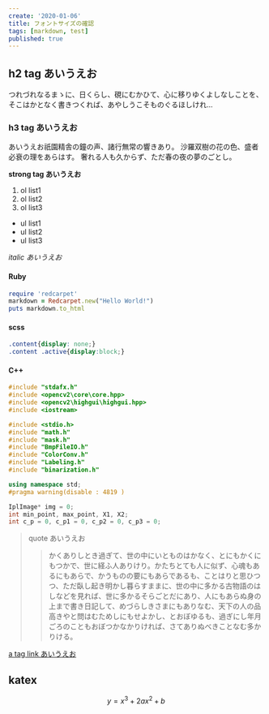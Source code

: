 ```yaml
---
create: '2020-01-06'
title: フォントサイズの確認
tags: [markdown, test]
published: true
---
```


## h2 tag あいうえお

つれづれなるまゝに、日くらし、硯にむかひて、心に移りゆくよしなしことを、そこはかとなく書きつくれば、あやしうこそものぐるほしけれ…

### h3 tag あいうえお

あいうえお祇園精舎の鐘の声、諸行無常の響きあり。 沙羅双樹の花の色、盛者必衰の理をあらはす。 奢れる人も久からず、ただ春の夜の夢のごとし。

**strong tag あいうえお**

1. ol list1
2. ol list2
3. ol list3

* ul list1
* ul list2
* ul list3

*italic あいうえお*

#### Ruby

```ruby
require 'redcarpet'
markdown = Redcarpet.new("Hello World!")
puts markdown.to_html
```

#### scss

```scss
.content{display: none;}
.content .active{display:block;}
```

#### C++

```cpp
#include "stdafx.h"
#include <opencv2\core\core.hpp>
#include <opencv2\highgui\highgui.hpp>
#include <iostream>

#include <stdio.h>
#include "math.h"
#include "mask.h"
#include "BmpFileIO.h"
#include "ColorConv.h"
#include "Labeling.h"
#include "binarization.h"

using namespace std;
#pragma warning(disable : 4819 )

IplImage* img = 0;
int min_point, max_point, X1, X2;
int c_p = 0, c_p1 = 0, c_p2 = 0, c_p3 = 0;
```

> quote あいうえお
>> かくありしとき過ぎて、世の中にいとものはかなく、とにもかくにもつかで、世に経ふ人ありけり。かたちとても人に似ず、心魂もあるにもあらで、かうものの要にもあらであるも、ことはりと思ひつつ、ただ臥し起き明かし暮らすままに、世の中に多かる古物語のはしなどを見れば、世に多かるそらごとだにあり、人にもあらぬ身の上まで書き日記して、めづらしきさまにもありなむ、天下の人の品高きやと問はむためしにもせよかし、とおぼゆるも、過ぎにし年月ごろのこともおぼつかなかりければ、さてありぬべきことなむ多かりける。

[a tag link あいうえお](http://google.com)

## katex

$$
y = x^3 + 2ax^2 + b
$$
